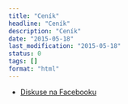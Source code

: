 ```yaml
---
title: "Ceník"
headline: "Ceník"
description: "Ceník"
date: "2015-05-18"
last_modification: "2015-05-18"
status: 0
tags: []
format: "html"
---
```


<ul>
  <li><a href="https://www.facebook.com/martin.maly/posts/10152896825767496">Diskuse na Facebooku</a></li>
</ul>